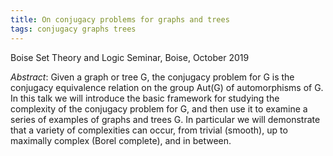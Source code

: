 ```yaml
---
title: On conjugacy problems for graphs and trees
tags: conjugacy graphs trees
---
```


Boise Set Theory and Logic Seminar, Boise, October 2019<!--more-->

*Abstract*: Given a graph or tree G, the conjugacy problem for G is the conjugacy equivalence relation on the group Aut(G) of automorphisms of G. In this talk we will introduce the basic framework for studying the complexity of the conjugacy problem for G, and then use it to examine a series of examples of graphs and trees G. In particular we will demonstrate that a variety of complexities can occur, from trivial (smooth), up to maximally complex (Borel complete), and in between.